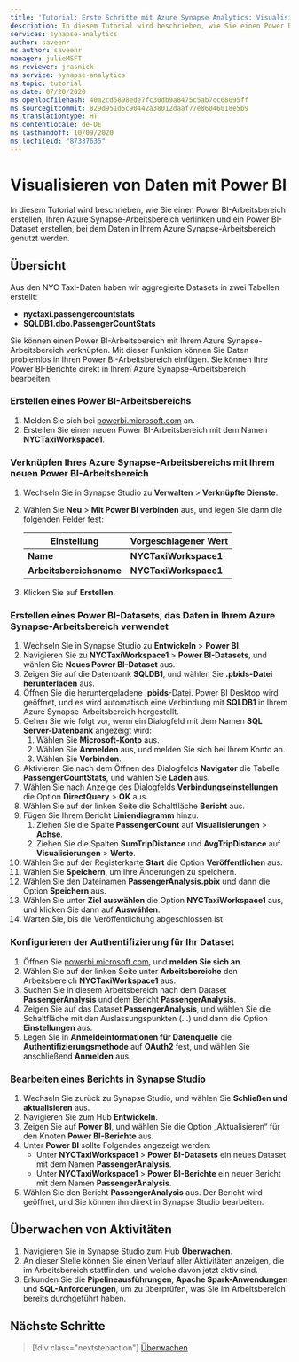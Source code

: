 ```yaml
---
title: 'Tutorial: Erste Schritte mit Azure Synapse Analytics: Visualisieren von Arbeitsbereichsdaten mit Power BI'
description: In diesem Tutorial wird beschrieben, wie Sie einen Power BI-Arbeitsbereich erstellen, Ihren Azure Synapse-Arbeitsbereich verlinken und ein Power BI-Dataset erstellen, bei dem Daten im Azure Synapse-Arbeitsbereich genutzt werden.
services: synapse-analytics
author: saveenr
ms.author: saveenr
manager: julieMSFT
ms.reviewer: jrasnick
ms.service: synapse-analytics
ms.topic: tutorial
ms.date: 07/20/2020
ms.openlocfilehash: 40a2cd5898ede7fc30db9a8475c5ab7cc68095ff
ms.sourcegitcommit: 829d951d5c90442a38012daaf77e86046018e5b9
ms.translationtype: HT
ms.contentlocale: de-DE
ms.lasthandoff: 10/09/2020
ms.locfileid: "87337635"
---
```

# <a name="visualize-data-with-power-bi"></a>Visualisieren von Daten mit Power BI

In diesem Tutorial wird beschrieben, wie Sie einen Power BI-Arbeitsbereich erstellen, Ihren Azure Synapse-Arbeitsbereich verlinken und ein Power BI-Dataset erstellen, bei dem Daten in Ihrem Azure Synapse-Arbeitsbereich genutzt werden. 

## <a name="overview"></a>Übersicht

Aus den NYC Taxi-Daten haben wir aggregierte Datasets in zwei Tabellen erstellt:
- **nyctaxi.passengercountstats**
- **SQLDB1.dbo.PassengerCountStats**

Sie können einen Power BI-Arbeitsbereich mit Ihrem Azure Synapse-Arbeitsbereich verknüpfen. Mit dieser Funktion können Sie Daten problemlos in Ihren Power BI-Arbeitsbereich einfügen. Sie können Ihre Power BI-Berichte direkt in Ihrem Azure Synapse-Arbeitsbereich bearbeiten.

### <a name="create-a-power-bi-workspace"></a>Erstellen eines Power BI-Arbeitsbereichs

1. Melden Sie sich bei [powerbi.microsoft.com](https://powerbi.microsoft.com/) an.
1. Erstellen Sie einen neuen Power BI-Arbeitsbereich mit dem Namen **NYCTaxiWorkspace1**.

### <a name="link-your-azure-synapse-workspace-to-your-new-power-bi-workspace"></a>Verknüpfen Ihres Azure Synapse-Arbeitsbereichs mit Ihrem neuen Power BI-Arbeitsbereich

1. Wechseln Sie in Synapse Studio zu **Verwalten** > **Verknüpfte Dienste**.
1. Wählen Sie **Neu** > **Mit Power BI verbinden** aus, und legen Sie dann die folgenden Felder fest:

    |Einstellung | Vorgeschlagener Wert | 
    |---|---|
    |**Name**|**NYCTaxiWorkspace1**|
    |**Arbeitsbereichsname**|**NYCTaxiWorkspace1**|

1. Klicken Sie auf **Erstellen**.

### <a name="create-a-power-bi-dataset-that-uses-data-in-your-azure-synapse-workspace"></a>Erstellen eines Power BI-Datasets, das Daten in Ihrem Azure Synapse-Arbeitsbereich verwendet

1. Wechseln Sie in Synapse Studio zu **Entwickeln** > **Power BI**.
1. Navigieren Sie zu **NYCTaxiWorkspace1** > **Power BI-Datasets**, und wählen Sie **Neues Power BI-Dataset** aus.
1. Zeigen Sie auf die Datenbank **SQLDB1**, und wählen Sie **.pbids-Datei herunterladen** aus.
1. Öffnen Sie die heruntergeladene **.pbids**-Datei. Power BI Desktop wird geöffnet, und es wird automatisch eine Verbindung mit **SQLDB1** in Ihrem Azure Synapse-Arbeitsbereich hergestellt.
1. Gehen Sie wie folgt vor, wenn ein Dialogfeld mit dem Namen **SQL Server-Datenbank** angezeigt wird:
    1. Wählen Sie **Microsoft-Konto** aus.
    1. Wählen Sie **Anmelden** aus, und melden Sie sich bei Ihrem Konto an.
    1. Wählen Sie **Verbinden**.
1. Aktivieren Sie nach dem Öffnen des Dialogfelds **Navigator** die Tabelle **PassengerCountStats**, und wählen Sie **Laden** aus.
1. Wählen Sie nach Anzeige des Dialogfelds **Verbindungseinstellungen** die Option **DirectQuery** > **OK** aus.
1. Wählen Sie auf der linken Seite die Schaltfläche **Bericht** aus.
1. Fügen Sie Ihrem Bericht **Liniendiagramm** hinzu.
    1. Ziehen Sie die Spalte **PassengerCount** auf **Visualisierungen** > **Achse**.
    1. Ziehen Sie die Spalten **SumTripDistance** und **AvgTripDistance** auf **Visualisierungen** > **Werte**.
1. Wählen Sie auf der Registerkarte **Start** die Option **Veröffentlichen** aus.
1. Wählen Sie **Speichern**, um Ihre Änderungen zu speichern.
1. Wählen Sie den Dateinamen **PassengerAnalysis.pbix** und dann die Option **Speichern** aus.
1. Wählen Sie unter **Ziel auswählen** die Option **NYCTaxiWorkspace1** aus, und klicken Sie dann auf **Auswählen**.
1. Warten Sie, bis die Veröffentlichung abgeschlossen ist.

### <a name="configure-authentication-for-your-dataset"></a>Konfigurieren der Authentifizierung für Ihr Dataset

1. Öffnen Sie [powerbi.microsoft.com](https://powerbi.microsoft.com/), und **melden Sie sich an**.
1. Wählen Sie auf der linken Seite unter **Arbeitsbereiche** den Arbeitsbereich **NYCTaxiWorkspace1** aus.
1. Suchen Sie in diesem Arbeitsbereich nach dem Dataset **PassengerAnalysis** und dem Bericht **PassengerAnalysis**.
1. Zeigen Sie auf das Dataset **PassengerAnalysis**, und wählen Sie die Schaltfläche mit den Auslassungspunkten (...) und dann die Option **Einstellungen** aus.
1. Legen Sie in **Anmeldeinformationen für Datenquelle** die **Authentifizierungsmethode** auf **OAuth2** fest, und wählen Sie anschließend **Anmelden** aus.

### <a name="edit-a-report-in-synapse-studio"></a>Bearbeiten eines Berichts in Synapse Studio

1. Wechseln Sie zurück zu Synapse Studio, und wählen Sie **Schließen und aktualisieren** aus.
1. Navigieren Sie zum Hub **Entwickeln**.
1. Zeigen Sie auf **Power BI**, und wählen Sie die Option „Aktualisieren“ für den Knoten **Power BI-Berichte** aus.
1. Unter **Power BI** sollte Folgendes angezeigt werden:
    * Unter **NYCTaxiWorkspace1** > **Power BI-Datasets** ein neues Dataset mit dem Namen **PassengerAnalysis**.
    * Unter **NYCTaxiWorkspace1** > **Power BI-Berichte** ein neuer Bericht mit dem Namen **PassengerAnalysis**.
1. Wählen Sie den Bericht **PassengerAnalysis** aus. Der Bericht wird geöffnet, und Sie können ihn direkt in Synapse Studio bearbeiten.

## <a name="monitor-activities"></a>Überwachen von Aktivitäten

1. Navigieren Sie in Synapse Studio zum Hub **Überwachen**.
1. An dieser Stelle können Sie einen Verlauf aller Aktivitäten anzeigen, die im Arbeitsbereich stattfinden, und welche davon jetzt aktiv sind.
1. Erkunden Sie die **Pipelineausführungen**, **Apache Spark-Anwendungen** und **SQL-Anforderungen**, um zu überprüfen, was Sie im Arbeitsbereich bereits durchgeführt haben.

## <a name="next-steps"></a>Nächste Schritte

> [!div class="nextstepaction"]
> [Überwachen](get-started-monitor.md)
                                 

